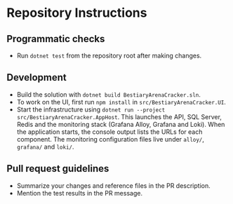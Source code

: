 # Repository Instructions

## Programmatic checks
- Run `dotnet test` from the repository root after making changes.

## Development
- Build the solution with `dotnet build BestiaryArenaCracker.sln`.
- To work on the UI, first run `npm install` in `src/BestiaryArenaCracker.UI`.
- Start the infrastructure using
  `dotnet run --project src/BestiaryArenaCracker.AppHost`.
  This launches the API, SQL Server, Redis and the monitoring stack
  (Grafana Alloy, Grafana and Loki). When the
  application starts, the console output lists the URLs for each
  component.
  The monitoring configuration files live under `alloy/`, `grafana/` and `loki/`.

## Pull request guidelines
- Summarize your changes and reference files in the PR description.
- Mention the test results in the PR message.

